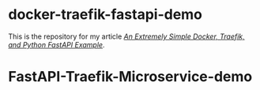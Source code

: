 # docker-traefik-fastapi-demo

This is the repository for my article [*An Extremely Simple Docker, Traefik, and Python FastAPI Example*](https://kleiber.me/blog/2021/03/23/simple-docker-traefik-python-fastapi-example/).
# FastAPI-Traefik-Microservice-demo
